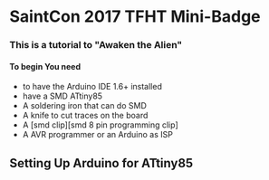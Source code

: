 # SaintCon 2017 TFHT Mini-Badge #
### This is a tutorial to "Awaken the Alien" ###
#### To begin You need ####
* to have the Arduino IDE 1.6+ installed 
* have a SMD ATtiny85
* A soldering iron that can do SMD
* A knife to cut traces on the board
* A [smd clip][smd 8 pin programming clip]
* A AVR programmer or an Arduino as ISP
## Setting Up Arduino for ATtiny85 ##






[smd clip]:https://www.digikey.com/product-detail/en/pomona-electronics/5250/501-1311-ND/745102
